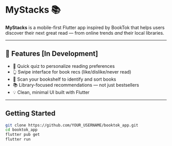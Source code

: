 # MyStacks 📚

**MyStacks** is a mobile-first Flutter app inspired by BookTok that helps users discover their next great read — from online trends *and* their local libraries.

___

## 🚀 Features [In Development]

- 📖 Quick quiz to personalize reading preferences
- 👆 Swipe interface for book recs (like/dislike/never read)
- 📸 Scan your bookshelf to identify and sort books
- 📚 Library-focused recommendations — not just bestsellers
- 💡 Clean, minimal UI built with Flutter

___

## Getting Started

```bash
git clone https://github.com/YOUR_USERNAME/booktok_app.git
cd booktok_app
flutter pub get
flutter run
